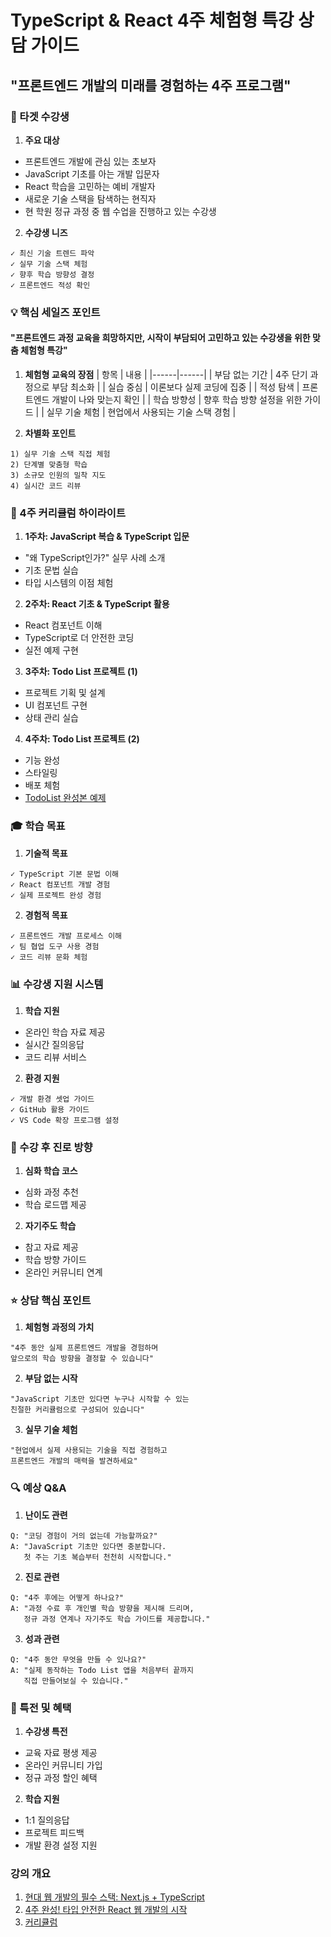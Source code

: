 # TypeScript & React 4주 체험형 특강 상담 가이드

## "프론트엔드 개발의 미래를 경험하는 4주 프로그램"

### 🎯 타겟 수강생

1. **주요 대상**

- 프론트엔드 개발에 관심 있는 초보자
- JavaScript 기초를 아는 개발 입문자
- React 학습을 고민하는 예비 개발자
- 새로운 기술 스택을 탐색하는 현직자
- 현 학원 정규 과정 중 웹 수업을 진행하고 있는 수강생

2. **수강생 니즈**

```
✓ 최신 기술 트렌드 파악
✓ 실무 기술 스택 체험
✓ 향후 학습 방향성 결정
✓ 프론트엔드 적성 확인
```

### 💡 핵심 세일즈 포인트

#### "프론트엔드 과정 교육을 희망하지만, 시작이 부담되어 고민하고 있는 수강생을 위한 맞춤 체험형 특강"

1. **체험형 교육의 장점**
   | 항목 | 내용 |
   |------|------|
   | 부담 없는 기간 | 4주 단기 과정으로 부담 최소화 |
   | 실습 중심 | 이론보다 실제 코딩에 집중 |
   | 적성 탐색 | 프론트엔드 개발이 나와 맞는지 확인 |
   | 학습 방향성 | 향후 학습 방향 설정을 위한 가이드 |
   | 실무 기술 체험 | 현업에서 사용되는 기술 스택 경험 |

2. **차별화 포인트**

```
1) 실무 기술 스택 직접 체험
2) 단계별 맞춤형 학습
3) 소규모 인원의 밀착 지도
4) 실시간 코드 리뷰
```

### 📝 4주 커리큘럼 하이라이트

1. **1주차: JavaScript 복습 & TypeScript 입문**

- "왜 TypeScript인가?" 실무 사례 소개
- 기초 문법 실습
- 타입 시스템의 이점 체험

2. **2주차: React 기초 & TypeScript 활용**

- React 컴포넌트 이해
- TypeScript로 더 안전한 코딩
- 실전 예제 구현

3. **3주차: Todo List 프로젝트 (1)**

- 프로젝트 기획 및 설계
- UI 컴포넌트 구현
- 상태 관리 실습

4. **4주차: Todo List 프로젝트 (2)**

- 기능 완성
- 스타일링
- 배포 체험
- [TodoList 완성본 예제](https://cdpn.io/pen/debug/qEBPLPb#/main)

### 🎓 학습 목표

1. **기술적 목표**

```
✓ TypeScript 기본 문법 이해
✓ React 컴포넌트 개발 경험
✓ 실제 프로젝트 완성 경험
```

2. **경험적 목표**

```
✓ 프론트엔드 개발 프로세스 이해
✓ 팀 협업 도구 사용 경험
✓ 코드 리뷰 문화 체험
```

### 📊 수강생 지원 시스템

1. **학습 지원**

- 온라인 학습 자료 제공
- 실시간 질의응답
- 코드 리뷰 서비스

2. **환경 지원**

```
✓ 개발 환경 셋업 가이드
✓ GitHub 활용 가이드
✓ VS Code 확장 프로그램 설정
```

### 💪 수강 후 진로 방향

1. **심화 학습 코스**

- 심화 과정 추천
- 학습 로드맵 제공

2. **자기주도 학습**

- 참고 자료 제공
- 학습 방향 가이드
- 온라인 커뮤니티 연계

### ⭐ 상담 핵심 포인트

1. **체험형 과정의 가치**

```
"4주 동안 실제 프론트엔드 개발을 경험하며
앞으로의 학습 방향을 결정할 수 있습니다"
```

2. **부담 없는 시작**

```
"JavaScript 기초만 있다면 누구나 시작할 수 있는
친절한 커리큘럼으로 구성되어 있습니다"
```

3. **실무 기술 체험**

```
"현업에서 실제 사용되는 기술을 직접 경험하고
프론트엔드 개발의 매력을 발견하세요"
```

### 🔍 예상 Q&A

1. **난이도 관련**

```
Q: "코딩 경험이 거의 없는데 가능할까요?"
A: "JavaScript 기초만 있다면 충분합니다.
   첫 주는 기초 복습부터 천천히 시작합니다."
```

2. **진로 관련**

```
Q: "4주 후에는 어떻게 하나요?"
A: "과정 수료 후 개인별 학습 방향을 제시해 드리며,
   정규 과정 연계나 자기주도 학습 가이드를 제공합니다."
```

3. **성과 관련**

```
Q: "4주 동안 무엇을 만들 수 있나요?"
A: "실제 동작하는 Todo List 앱을 처음부터 끝까지
   직접 만들어보실 수 있습니다."
```

### 🎁 특전 및 혜택

1. **수강생 특전**

- 교육 자료 평생 제공
- 온라인 커뮤니티 가입
- 정규 과정 할인 혜택

2. **학습 지원**

- 1:1 질의응답
- 프로젝트 피드백
- 개발 환경 설정 지원

### 강의 개요

1. [현대 웹 개발의 필수 스택: Next.js + TypeScript](https://sangwon7242.github.io/programming-curriculum/programming-curriculum/special-lectures/react-typescript/react-typescript-goal.md)
2. [4주 완성! 타입 안전한 React 웹 개발의 시작](https://sangwon7242.github.io/programming-curriculum/programming-curriculum/special-lectures/react-typescript/react-typescript-plan.md)
3. [커리큘럼](https://sangwon7242.github.io/programming-curriculum/programming-curriculum/special-lectures/react-typescript/react-typescript.md)
